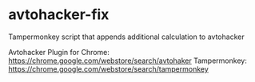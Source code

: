# avtohacker-fix
Tampermonkey script that appends additional calculation to avtohacker

Avtohacker Plugin for Chrome: https://chrome.google.com/webstore/search/avtohaker
Tampermonkey: https://chrome.google.com/webstore/search/tampermonkey
